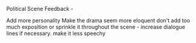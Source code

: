 Political Scene Feedback -

Add more personality
Make the drama seem more eloquent
don't add too much exposition or sprinkle it throughout the scene - increase dialogue lines if necessary.
make it less speechy
